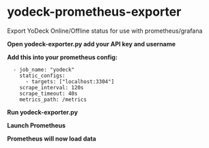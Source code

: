 # yodeck-prometheus-exporter
Export YoDeck Online/Offline status for use with prometheus/grafana


**Open yodeck-exporter.py add your API key and username**



**Add this into your prometheus config:**
```
  - job_name: "yodeck"
    static_configs:
      - targets: ["localhost:3304"]
    scrape_interval: 120s
    scrape_timeout: 40s
    metrics_path: /metrics
```

**Run yodeck-exporter.py**

**Launch Prometheus**

**Prometheus will now load data**

